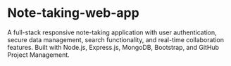 # Note-taking-web-app
A full-stack responsive note-taking application with user authentication, secure data management, search functionality, and real-time collaboration features. Built with Node.js, Express.js, MongoDB, Bootstrap, and GitHub Project Management.
